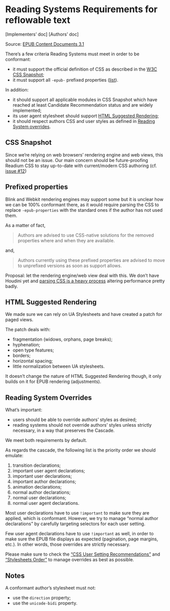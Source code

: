 # Reading Systems Requirements for reflowable text

[Implementers’ doc] [Authors’ doc]

Source: [EPUB Content Documents 3.1](http://www.idpf.org/epub/31/spec/epub-contentdocs.html#sec-css)

There’s a few criteria Reading Systems must meet in order to be conformant: 

- it must support the official definition of CSS as described in the [W3C CSS Snapshot](https://www.w3.org/TR/CSS/);
- it must support all `-epub-` prefixed properties ([list](http://www.idpf.org/epub/31/spec/epub-contentdocs.html#sec-css-prefixed)).

In addition:

- it should support all applicable modules in CSS Snapshot which have reached at least Candidate Recommendation status and are widely implemented;
- its user agent stylesheet should support [HTML Suggested Rendering](https://www.w3.org/TR/html/rendering.html#rendering);
- it should respect authors CSS and user styles as defined in [Reading System overrides](https://www.w3.org/TR/html/rendering.html#rendering).

## CSS Snapshot

Since we’re relying on web browsers’ rendering engine and web views, this should not be an issue. Our main concern should be future-proofing Readium CSS to stay up-to-date with current/modern CSS authoring (cf. [issue #12](https://github.com/readium/readium-css/issues/12))

## Prefixed properties

Blink and Webkit rendering engines may support some but it is unclear how we can be 100% conformant there, as it would require parsing the CSS to replace `-epub-properties` with the standard ones if the author has not used them.

As a matter of fact, 

> Authors are advised to use CSS-native solutions for the removed properties where and when they are available.

and,

> Authors currently using these prefixed properties are advised to move to unprefixed versions as soon as support allows.

Proposal: let the rendering engine/web view deal with this. We don’t have Houdini yet and [parsing CSS is a heavy process](https://philipwalton.com/articles/the-dark-side-of-polyfilling-css/) altering performance pretty badly. 

## HTML Suggested Rendering

We made sure we can rely on UA Stylesheets and have created a patch for paged views.

The patch deals with: 

- fragmentation (widows, orphans, page breaks);
- hyphenation;
- open type features;
- borders;
- horizontal spacing;
- little normalization between UA stylesheets.

It doesn’t change the nature of HTML Suggested Rendering though, it only builds on it for EPUB rendering (adjustments).

## Reading System Overrides

What’s important: 

- users should be able to override authors’ styles as desired;
- reading systems should not override authors’ styles unless strictly necessary, in a way that preserves the Cascade.

We meet both requirements by default.

As regards the cascade, the following list is the priority order we should emulate: 

1. transition declarations;
2. important user agent declarations;
3. important user declarations;
4. important author declarations;
5. animation declarations;
6. normal author declarations;
7. normal user declarations;
8. normal user agent declarations.

Most user declarations have to use `!important` to make sure they are applied, which is conformant. However, we try to manage “normal author declarations” by carefully targeting selectors for each user setting.

Few user agent declarations have to use `!important` as well, in order to make sure the EPUB file displays as expected (pagination, page margins, etc.). In other words, those overrides are strictly necessary.

Please make sure to check the [“CSS User Setting Recommendations”](../docs/CSS14-user_settings_recs.md) and [“Stylesheets Order”](../docs/CSS06-stylesheets_order.md) to manage overrides as best as possible. 

## Notes

A conformant author’s stylesheet must not: 

- use the `direction` property;
- use the `unicode-bidi` property.